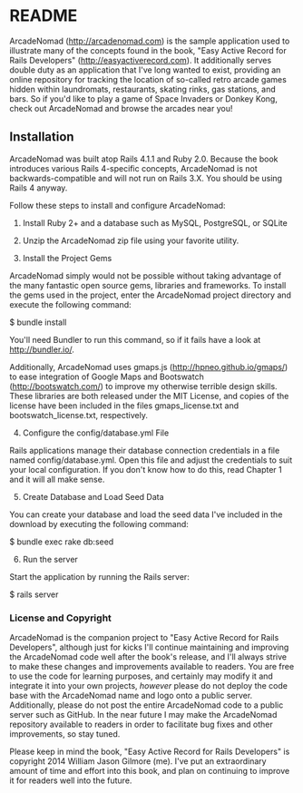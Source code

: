 # README

ArcadeNomad (http://arcadenomad.com) is the sample application used to
illustrate many of the concepts found in the book, "Easy Active Record for Rails
Developers" (http://easyactiverecord.com). It additionally serves double duty as
an application that I've long wanted to exist, providing an online repository
for tracking the location of so-called retro arcade games hidden within
laundromats, restaurants, skating rinks, gas stations, and bars. So if you'd
like to play a game of Space Invaders or Donkey Kong, check out
ArcadeNomad and browse the arcades near you!

## Installation

ArcadeNomad was built atop Rails 4.1.1 and Ruby 2.0. Because the book introduces
various Rails 4-specific concepts, ArcadeNomad is not backwards-compatible and
will not run on Rails 3.X. You should be using Rails 4 anyway.

Follow these steps to install and configure ArcadeNomad:

1. Install Ruby 2+ and a database such as MySQL, PostgreSQL, or SQLite

2. Unzip the ArcadeNomad zip file using your favorite utility.

3. Install the Project Gems

ArcadeNomad simply would not be possible without taking advantage of the many
fantastic open source gems, libraries and frameworks. To install the gems used
in the project, enter the ArcadeNomad project directory and execute the
following command:

$ bundle install

You'll need Bundler to run this command, so if it fails have a look at
http://bundler.io/.

Additionally, ArcadeNomad uses gmaps.js (http://hpneo.github.io/gmaps/) to ease
integration of Google Maps and Bootswatch (http://bootswatch.com/) to improve my
otherwise terrible design skills. These libraries are both released under the
MIT License, and copies of the license have been included in the files
gmaps_license.txt and bootswatch_license.txt, respectively.

4. Configure the config/database.yml File

Rails applications manage their database connection credentials in a file named
config/database.yml. Open this file and adjust the credentials to suit your
local configuration. If you don't know how to do this, read Chapter 1 and it
will all make sense.

5. Create Database and Load Seed Data

You can create your database and load the seed data I've included in the
download by executing the following command:

$ bundle exec rake db:seed

6. Run the server

Start the application by running the Rails server:

$ rails server

### License and Copyright

ArcadeNomad is the companion project to "Easy Active Record for Rails
Developers", although just for kicks I'll continue maintaining and improving the
ArcadeNomad code well after the book's release, and I'll always strive to make
these changes and improvements available to readers. You are free to use the
code for learning purposes, and certainly may modify it and integrate it into
your own projects, *however* please do not deploy the code base with the
ArcadeNomad name and logo onto a public server. Additionally, please do not post
the entire ArcadeNomad code to a public server such as GitHub. In the near
future I may make the ArcadeNomad repository available to readers in order to
facilitate bug fixes and other improvements, so stay tuned.

Please keep in mind the book, "Easy Active Record for Rails Developers" is
copyright 2014 William Jason Gilmore (me). I've put an extraordinary amount of
time and effort into this book, and plan on continuing to improve it for readers
well into the future.
